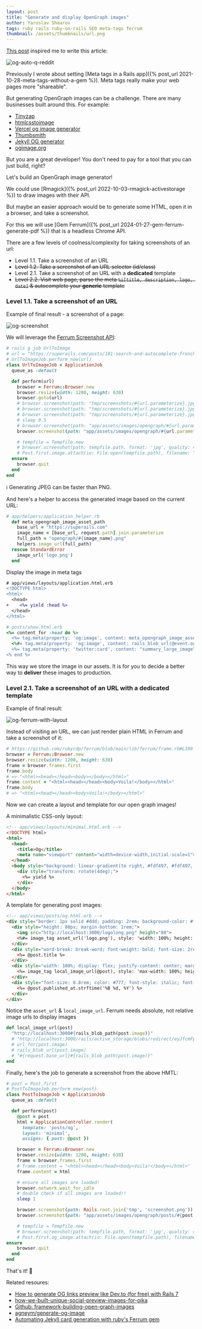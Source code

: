 ```yaml
---
layout: post
title: "Generate and display OpenGraph images"
author: Yaroslav Shmarov
tags: ruby rails ruby-on-rails SEO meta-tags ferrum
thumbnail: /assets/thumbnails/url.png
---
```


[This post](https://www.reddit.com/r/rails/comments/1eiyect/what_do_you_use_for_generating_opengraph_images/) inspired me to write this article:

![og-auto-q-reddit](/assets/images/og-auto-q-reddit.png)

Previously I wrote about setting [Meta tags in a Rails app]({% post_url 2021-10-28-meta-tags-without-a-gem %}). Meta tags really make your web pages more "shareable".

But generating OpenGraph images can be a challenge. There are many businesses built around this. For example:

- [Tinyzap](https://tinyzap.com)
- [htmlcsstoimage](https://htmlcsstoimage.com/demo)
- [Vercel og image generator](https://vercel.com/docs/functions/og-image-generation)
- [Thumbsmith](https://thumbsmith.com/)
- [Jekyll OG generator](https://x.com/igor_alexandrov/status/1754479670953676963)
- [ogimage.org](https://x.com/illyism/status/1763843779239329842)

But you are a great developer! You don't need to pay for a tool that you can just build, right?

Let's build an OpenGraph image generator!

We could use [Rmagick]({% post_url 2022-10-03-rmagick-activestorage %}) to draw images with their API.

But maybe an easier approach would be to generate some HTML, open it in a browser, and take a screenshot.

For this we will use [Gem Ferrum]({% post_url 2024-01-27-gem-ferrum-generate-pdf %}) that is a headless Chrome API.

There are a few levels of coolness/complexity for taking screenshots of an url:

- Level 1.1. Take a screenshot of an URL
- ~~Level 1.2. Take a screenshot of an URL selector (id/class)~~
- Level 2.1. Take a screenshot of an URL with a **dedicated** template
- ~~Level 2.2. Visit web page, parse the meta `%i[title, description, logo, date]` & autocomplete your **generic** template~~

### Level 1.1. Take a screenshot of an URL

Example of final result - a screenshot of a page:

![og-screenshot](/assets/images/https-superails-com-posts-rails-160-meta-tags-open-graph-seo-social-sharing-previews-playlist-build-an-opengraph-automation-tool.png)

We will leverage the [Ferrum Screenshot API](https://github.com/rubycdp/ferrum#screenshots):

```ruby
# rails g job UrlToImage
# url = "https://superails.com/posts/181-search-and-autocomplete-french-company-information"
# UrlToImageJob.perform_now(url)
class UrlToImageJob < ApplicationJob
  queue_as :default

  def perform(url)
    browser = Ferrum::Browser.new
    browser.resize(width: 1200, height: 630)
    browser.goto(url)
    # browser.screenshot(path: "tmp/screenshots/#{url.parameterize}.jpg")
    # browser.screenshot(path: "tmp/screenshots/#{url.parameterize}.jpg", quality: 40, format: "jpg")
    # browser.screenshot(path: "tmp/screenshots/#{url.parameterize}.jpg", quality: 40, format: "jpg", full: true)
    # sleep 0.5
    # browser.screenshot(path: "app/assets/images/opengraph/#{url.parameterize}.jpg", quality: 40, format: "jpg", selector: "main")
    browser.screenshot(path: "app/assets/images/opengraph/#{url.parameterize}.jpg", quality: 40, format: 'jpg')

    # tempfile = Tempfile.new
    # browser.screenshot(path: tempfile.path, format: 'jpg', quality: 40)
    # Post.first.image.attach(io: File.open(tempfile.path), filename: "#{post.url.parameterize}.jpg")
  ensure
    browser.quit
  end
end
```

ℹ️ Generating JPEG can be faster than PNG.

And here's a helper to access the generated image based on the current URL:

```ruby
# app/helpers/application_helper.rb
  def meta_opengraph_image_asset_path
    base_url = "https://superails.com"
    image_name = [base_url, request.path].join.parameterize
    full_path = "opengraph/#{image_name}.png"
    helpers.image_url(full_path)
  rescue StandardError
    image_url('logo.png')
  end
```

Display the image in meta tags

```diff
# app/views/layouts/application.html.erb
<!DOCTYPE html>
<html>
  <head>
+    <%= yield :head %>
  </head>
</html>
```

```ruby
# posts/show.html.erb
<%= content_for :head do %>
  <%= tag.meta(property: 'og:image', content: meta_opengraph_image_asset_path) %>
  <%#= tag.meta(property: 'og:image', content: rails_blob_url(@event.og_image)) %>
  <%= tag.meta(property: 'twitter:card', content: "summary_large_image") %>
<% end %>
```

This way we store the image in our assets. It is for you to decide a better way to **deliver** these images to production.

### Level 2.1. Take a screenshot of an URL with a **dedicated template**

Example of final result:

![og-ferrum-with-layout](/assets/images/og-ferrum-with-layout.png)

Instead of visiting an URL, we can just render plain HTML in Ferrum and take a screenshot of it:

```ruby
# https://github.com/rubycdp/ferrum/blob/main/lib/ferrum/frame.rb#L109
browser = Ferrum::Browser.new
browser.resize(width: 1200, height: 630)
frame = browser.frames.first
frame.body
# => "<html><head></head><body></body></html>"
frame.content = "<html><head></head><body>Voila!</body></html>"
frame.body
# => "<html><head></head><body>Voila!</body></html>"
```

Now we can create a layout and template for our open graph images!

A minimalistic CSS-only layout:

```html
<!-- app/views/layouts/minimal.html.erb -->
<!DOCTYPE html>
<html>
  <head>
    <title>Og</title>
    <meta name="viewport" content="width=device-width,initial-scale=1">
  </head>
  <body style="background: linear-gradient(to right, #fdf497, #fdf497, #fd5949, #d6249f, #285AEB); display: flex; justify-content: center; align-items: center; height: 100vh; margin: 0;">
    <div style="transform: rotate(4deg);">
      <%= yield %>
    </div>
  </body>
</html>
```

A template for generating post images:

```html
<!-- app/views/posts/og.html.erb -->
<div style="border: 1px solid #ddd; padding: 2rem; background-color: #fff; border-radius: 15px; margin: 2rem; display: flex; flex-direction: column; align-items: center; gap: 1rem; box-shadow: 0 4px 8px rgba(0, 0, 0, 0.1); max-width: 600px; margin: auto;">
  <div style="height: 80px; margin-bottom: 1rem;">
    <img src="http://localhost:3000/logolong.png" height="80">
    <%#= image_tag asset_url('logo.png'), style: 'width: 100%; height: 80px;' %>
  </div>
  <div style="word-break: break-word; font-weight: bold; font-size: 2rem; text-align: center; color: #333;">
    <%= @post.title %>
  </div>
  <div style="width: 100%; display: flex; justify-content: center; margin-bottom: 1rem;">
    <%= image_tag local_image_url(@post), style: 'max-width: 100%; height: auto; border-radius: 10px;' %>
  </div>
  <div style="font-size: 0.8rem; color: #777; font-style: italic; font-weight: bold;">
    <%= @post.published_at.strftime('%B %d, %Y') %>
  </div>
</div>
```

Notice the `asset_url` & `local_image_url`. Ferrum needs absolute, not relative image urls to display images 

```ruby
def local_image_url(post)
  "http://localhost:3000#{rails_blob_path(post.image)}"
  # "http://localhost:3000/rails/active_storage/blobs/redirect/eyJfcmFpbHMiOnsiZGF0YSI6MSwicHVyIjoiYmxvYl9pZCJ9fQ==--8a5968eca5f43d315dfe06b402d555eddbcbc994/https-www-railsconf-com.jpg"
  # url_for(post.image)
  # rails_blob_url(post.image)
  # "#{request.base_url}#{rails_blob_path(post.image)}"
end
```

Finally, here's the job to generate a screenshot from the above HMTL:

```ruby
# post = Post.first
# PostToImageJob.perform_now(post)
class PostToImageJob < ApplicationJob
  queue_as :default

  def perform(post)
    @post = post
    html = ApplicationController.render(
      template: 'posts/og',
      layout: 'minimal',
      assigns: { post: @post })

    browser = Ferrum::Browser.new
    browser.resize(width: 1200, height: 630)
    frame = browser.frames.first
    # frame.content = "<html><head></head><body>Voila!</body></html>"
    frame.content = html

    # ensure all images are loaded!
    browser.network.wait_for_idle
    # double check if all images are loaded!!
    sleep 1

    browser.screenshot(path: Rails.root.join('tmp', 'screenshot.png'))
    browser.screenshot(path: "app/assets/images/opengraph/posts/#{post.id}.png", quality: 40, format: 'jpg')

    # tempfile = Tempfile.new
    # browser.screenshot(path: tempfile.path, format: 'jpg', quality: 40)
    # Post.first.og_image.attach(io: File.open(tempfile.path), filename: "#{post.url.parameterize}.jpg")
ensure
    browser.quit
  end
end
```

That's it! 🤠

Related resoures:
- [How to generate OG links preview like Dev.to (for free) with Rails 7](https://dev.to/matiascarpintini/how-to-generate-og-links-preview-like-devto-for-free-with-rails-7-57b2)
- [how-we-built-unique-social-preview-images-for-pika](https://goodenough.us/blog/2024-02-12-how-we-built-unique-social-preview-images-for-pika/)
- [Github: framework-building-open-graph-images](https://github.blog/2021-06-22-framework-building-open-graph-images/)
- [agneym/generate-og-image](https://github.com/agneym/generate-og-image)
- [Automating Jekyll card generation with ruby's Ferrum gem](https://jay.gooby.org/2022/05/11/automating-jekyll-card-generation-with-ruby-ferrum)
